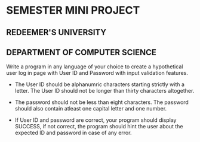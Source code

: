 # SEMESTER MINI PROJECT
## REDEEMER'S UNIVERSITY
## DEPARTMENT OF COMPUTER SCIENCE

Write a program in any language of your choice to create a hypothetical user log in page with User ID and Password with input validation features.

- The User ID should be alphanumric characters starting strictly with a letter. The User ID should not be longer than thirty characters altogether.

- The password should not be less than eight characters. The password should also contain atleast one capital letter and one number.

- If User ID and password are correct, your program should display SUCCESS, if not correct, the program should hint the user about the expected ID and password in case of any error.